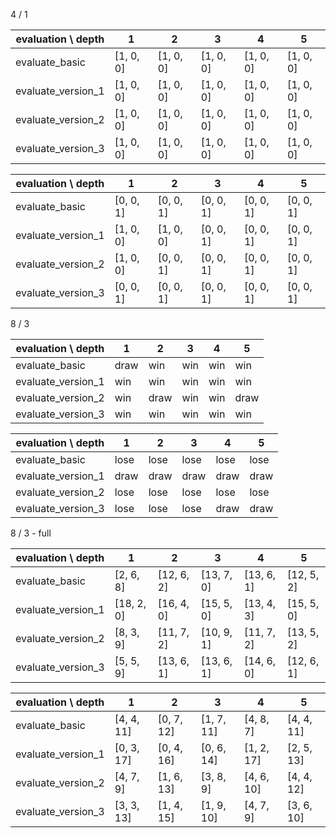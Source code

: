 4 / 1

evaluation \ depth | 1         | 2         | 3         | 4         | 5
-------------------|-----------|-----------|-----------|-----------|----------
evaluate_basic     | [1, 0, 0] | [1, 0, 0] | [1, 0, 0] | [1, 0, 0] | [1, 0, 0]
evaluate_version_1 | [1, 0, 0] | [1, 0, 0] | [1, 0, 0] | [1, 0, 0] | [1, 0, 0]
evaluate_version_2 | [1, 0, 0] | [1, 0, 0] | [1, 0, 0] | [1, 0, 0] | [1, 0, 0]
evaluate_version_3 | [1, 0, 0] | [1, 0, 0] | [1, 0, 0] | [1, 0, 0] | [1, 0, 0]

evaluation \ depth | 1         | 2         | 3         | 4         | 5
-------------------|-----------|-----------|-----------|-----------|----------
evaluate_basic     | [0, 0, 1] | [0, 0, 1] | [0, 0, 1] | [0, 0, 1] | [0, 0, 1]
evaluate_version_1 | [1, 0, 0] | [1, 0, 0] | [0, 0, 1] | [0, 0, 1] | [0, 0, 1]
evaluate_version_2 | [1, 0, 0] | [0, 0, 1] | [0, 0, 1] | [0, 0, 1] | [0, 0, 1]
evaluate_version_3 | [0, 0, 1] | [0, 0, 1] | [0, 0, 1] | [0, 0, 1] | [0, 0, 1]

8 / 3

evaluation \ depth | 1    | 2    | 3   | 4   | 5
-------------------|------|------|-----|-----|-----
evaluate_basic     | draw | win  | win | win | win
evaluate_version_1 | win  | win  | win | win | win
evaluate_version_2 | win  | draw | win | win | draw
evaluate_version_3 | win  | win  | win | win | win

evaluation \ depth | 1    | 2    | 3    | 4    | 5
-------------------|------|------|------|------|-----
evaluate_basic     | lose | lose | lose | lose | lose
evaluate_version_1 | draw | draw | draw | draw | draw
evaluate_version_2 | lose | lose | lose | lose | lose
evaluate_version_3 | lose | lose | lose | draw | draw


8 / 3 - full

evaluation \ depth | 1          | 2          | 3          | 4          | 5
-------------------|------------|------------|------------|------------|-----------
evaluate_basic     | [2, 6, 8]  | [12, 6, 2] | [13, 7, 0] | [13, 6, 1] | [12, 5, 2]
evaluate_version_1 | [18, 2, 0] | [16, 4, 0] | [15, 5, 0] | [13, 4, 3] | [15, 5, 0]
evaluate_version_2 | [8, 3, 9]  | [11, 7, 2] | [10, 9, 1] | [11, 7, 2] | [13, 5, 2]
evaluate_version_3 | [5, 5, 9]  | [13, 6, 1] | [13, 6, 1] | [14, 6, 0] | [12, 6, 1]

evaluation \ depth | 1          | 2          | 3          | 4          | 5
-------------------|------------|------------|------------|------------|-----------
evaluate_basic     | [4, 4, 11] | [0, 7, 12] | [1, 7, 11] | [4, 8, 7]  | [4, 4, 11]
evaluate_version_1 | [0, 3, 17] | [0, 4, 16] | [0, 6, 14] | [1, 2, 17] | [2, 5, 13]
evaluate_version_2 | [4, 7, 9]  | [1, 6, 13] | [3, 8, 9]  | [4, 6, 10] | [4, 4, 12]
evaluate_version_3 | [3, 3, 13] | [1, 4, 15] | [1, 9, 10] | [4, 7, 9]  | [3, 6, 10]
